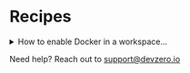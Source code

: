 # Recipes

<details>

<summary>How to enable Docker in a workspace...</summary>

To get Docker working in your workspace, add the following command to your recipe:

```
- command: |-
      sudo groupadd docker || true
      sudo usermod -aG docker $USER
      newgrp docker # if you can't access docker, try rebooting the workspace once: `sudo reboot`
      sudo chown "$USER":"$USER" "$HOME"/.docker -R
      sudo chmod g+rwx "$HOME/.docker" -R
      sudo systemctl start docker
      sudo systemctl enable docker.service
      sudo systemctl enable containerd.service
    name: run_at_startup_script
```

\
In order for this to work, please be sure the command name is set to `run_at_startup_script`

</details>

Need help? Reach out to [support@devzero.io](mailto:support@devzero.io)
